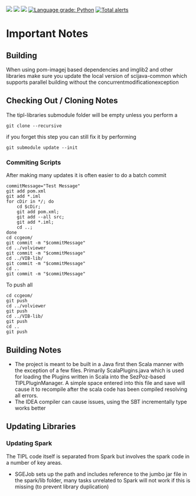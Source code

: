 ![](https://github.com/kmader/TIPL/workflows/compile/badge.svg)
![](https://github.com/kmader/TIPL/workflows/maven_build/badge.svg)
![](https://github.com/kmader/TIPL/workflows/build_all/badge.svg)
[![Language grade: Python](https://img.shields.io/lgtm/grade/python/g/kmader/TIPL.svg?logo=lgtm&logoWidth=18)](https://lgtm.com/projects/g/kmader/TIPL/context:java)
[![Total alerts](https://img.shields.io/lgtm/alerts/g/kmader/TIPL.svg?logo=lgtm&logoWidth=18)](https://lgtm.com/projects/g/kmader/TIPL/alerts/)

# Important Notes
## Building
When using pom-imagej based dependencies and imglib2 and other libraries make sure you update the local version of scijava-common which supports parallel building without the concurrentmodificationexception
## Checking Out / Cloning Notes 
The tipl-libraries submodule folder will be empty unless you perform a
```
git clone --recursive
```
if you forget this step you can still fix it by performing
```
git submodule update --init
```
### Commiting Scripts
After making many updates it is often easier to do a batch commit
```
commitMessage="Test Message"
git add pom.xml
git add *.iml
for cDir in */; do 
    cd $cDir; 
    git add pom.xml; 
    git add --all src; 
    git add *.iml; 
    cd ..; 
done
cd ccgeom/
git commit -m "$commitMessage"
cd ../volviewer
git commit -m "$commitMessage"
cd ../VIB-lib/
git commit -m "$commitMessage"
cd ..
git commit -m "$commitMessage"
```

To push all

```
cd ccgeom/
git push
cd ../volviewer
git push
cd ../VIB-lib/
git push
cd ..
git push
```
## Building Notes
- The project is meant to be built in a Java first then Scala manner with the exception of a few files. Primarily ScalaPlugins.java which is used for loading the Plugins written in Scala into the SezPoz-based TIPLPluginManager. A simple space entered into this file and save will cause it to recompile after the scala code has been compiled resolving all errors.
- The IDEA compiler can cause issues, using the SBT incrementally type works better
## Updating Libraries
### Updating Spark
The TIPL code itself is separated from Spark but involves the spark code in a number of key areas. 
- SGEJob sets up the path and includes reference to the jumbo jar file in the spark/lib folder, many tasks unrelated to Spark will not work if this is missing (to prevent library duplication)
